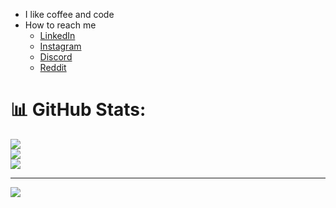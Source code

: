 - I like coffee and code
- How to reach me
    - [LinkedIn](https://www.linkedin.com/in/heshan-jayakody-6a2a71270/)
    - [Instagram](https://instagram.com/hheshan_j)
    - [Discord](https://discordapp.com/users/736142757420072991)
    - [Reddit](https://www.reddit.com/user/Appropriate-Show8753/)
 
# 📊 GitHub Stats:
![](https://github-readme-stats.vercel.app/api?username=hheshanj&theme=dark&hide_border=false&include_all_commits=false&count_private=false)<br/>
![](https://nirzak-streak-stats.vercel.app/?user=hheshanj&theme=dark&hide_border=false)<br/>
![](https://github-readme-stats.vercel.app/api/top-langs/?username=hheshanj&theme=dark&hide_border=false&include_all_commits=false&count_private=false&layout=compact)

---
[![](https://visitcount.itsvg.in/api?id=hheshanj&icon=0&color=0)](https://visitcount.itsvg.in)
